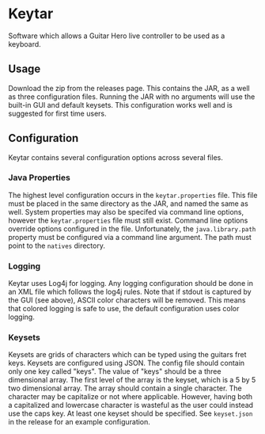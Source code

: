 # Keytar
Software which allows a Guitar Hero live controller to be used as a keyboard. 

## Usage
Download the zip from the releases page. This contains the JAR, as a well as three configuration files. Running the JAR with no arguments will use the built-in GUI and default keysets. This configuration works well and is suggested for first time users. 

## Configuration
Keytar contains several configuration options across several files. 

### Java Properties
The highest level configuration occurs in the `keytar.properties` file. This file must be placed in the same directory as the JAR, and named the same as well. System properties may also be specifed via command line options, however the `keytar.properties` file must still exist. Command line options override options configured in the file. Unfortunately, the `java.library.path` property must be configured via a command line argument. The path must point to the `natives` directory.

### Logging
Keytar uses Log4j for logging. Any logging configuration should be done in an XML file which follows the log4j rules. Note that if stdout is captured by the GUI (see above), ASCII color characters will be removed. This means that colored logging is safe to use, the default configuration uses color logging.  

### Keysets
Keysets are grids of characters which can be typed using the guitars fret keys. Keysets are configured using JSON. The config file should contain only one key called "keys". The value of "keys" should be a three dimensional array. The first level of the array is the keyset, which is a 5 by 5 two dimensional array. The array should contain a single character. The character may be capitalize or not where applicable. However, having both a capitalized and lowercase character is wasteful as the user could instead use the caps key. At least one keyset should be specified. See `keyset.json` in the release for an example configuration.